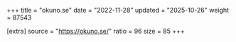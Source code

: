 +++
title = "okuno.se"
date = "2022-11-28"
updated = "2025-10-26"
weight = 87543

[extra]
source = "https://okuno.se/"
ratio = 96
size = 85
+++
